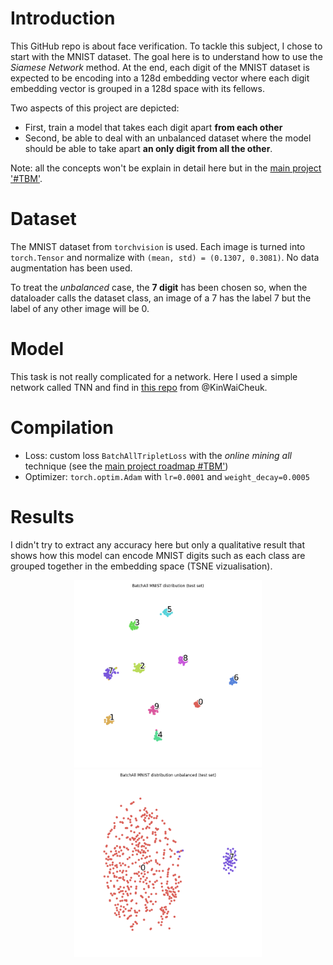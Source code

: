 # Introduction
This GitHub repo is about face verification. To tackle this subject, I chose to start with the MNIST dataset. The goal here is to understand how to use the *Siamese Network* method. At the end, each digit of the MNIST dataset is expected to be encoding into a 128d embedding vector where each digit embedding vector is grouped in a 128d space with its fellows.

Two aspects of this project are depicted:
* First, train a model that takes each digit apart **from each other**
* Second, be able to deal with an unbalanced dataset where the model should be able to take apart **an only digit from all the other**.

Note: all the concepts won't be explain in detail here but in the [main project '#TBM'](https://github.com/E-delweiss/HomeMade_FaceID/blob/main/main_project/FaceVerification/roadmap.md).

# Dataset
The MNIST dataset from `torchvision` is used. Each image is turned into `torch.Tensor` and normalize with `(mean, std) = (0.1307, 0.3081)`. No data augmentation has been used.

To treat the *unbalanced* case, the **7 digit** has been chosen so, when the dataloader calls the dataset class, an image of a 7 has the label 7 but the label of any other image will be 0.

# Model
This task is not really complicated for a network. Here I used a simple network called TNN and find in [this repo](https://github.com/KinWaiCheuk/pytorch-triplet-loss/blob/master/TNN/Model.py) from @KinWaiCheuk.

# Compilation
* Loss: custom loss `BatchAllTripletLoss` with the *online mining all* technique (see the [main project roadmap #TBM'](https://github.com/E-delweiss/HomeMade_FaceID/blob/main/main_project/FaceVerification/roadmap.md))
* Optimizer: `torch.optim.Adam` with `lr=0.0001` and `weight_decay=0.0005`

# Results
I didn't try to extract any accuracy here but only a qualitative result that shows how this model can encode MNIST digits such as each class are grouped together in the embedding space (TSNE vizualisation).

<p align="center">
  <img src="results/BatchAll MNIST distribution (test set).png?raw=true" alt="balanced_set" width="300"/>
  <img src="results/BatchAll MNIST distribution unbalanced (test set).png?raw=true" alt="unbalanced_set" width="300"/>
</p>
